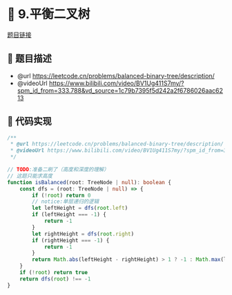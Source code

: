# 🎨 9.平衡二叉树

[题目链接](https://leetcode.cn/problems/balanced-binary-tree/description/)

## 📄 题目描述
* @url https://leetcode.cn/problems/balanced-binary-tree/description/
 * @videoUrl https://www.bilibili.com/video/BV1Ug411S7my/?spm_id_from=333.788&vd_source=1c79b7395f5d242a2f6786026aac6213

## 📄 代码实现
```typescript
/**
 * @url https://leetcode.cn/problems/balanced-binary-tree/description/
 * @videoUrl https://www.bilibili.com/video/BV1Ug411S7my/?spm_id_from=333.788&vd_source=1c79b7395f5d242a2f6786026aac6213
 */

// TODO:准备二刷了（高度和深度的理解）
// 这题只能求高度
function isBalanced(root: TreeNode | null): boolean {
    const dfs = (root: TreeNode | null) => {
        if (!root) return 0
        // notice:单层递归的逻辑
        let leftHeight = dfs(root.left)
        if (leftHeight === -1) {
            return -1
        }
        let rightHeight = dfs(root.right)
        if (rightHeight === -1) {
            return -1
        }
        return Math.abs(leftHeight - rightHeight) > 1 ? -1 : Math.max(leftHeight, rightHeight) + 1
    }
    if (!root) return true
    return dfs(root) !== -1
}

```
